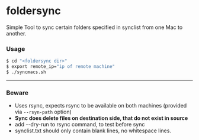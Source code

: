 # foldersync

Simple Tool to sync certain folders specified in synclist from one Mac to another. 

### Usage
```bash
$ cd "<foldersync dir>"
$ export remote_ip="ip of remote machine"
$ ./syncmacs.sh
```
---
### Beware
- Uses rsync, expects rsync to be available on both machines (provided via `--rsyn-path` option)
- **Sync does delete files on destination side, that do not exist in source**
- add --dry-run to rsync command, to test before sync
- synclist.txt should only contain blank lines, no whitespace lines.

